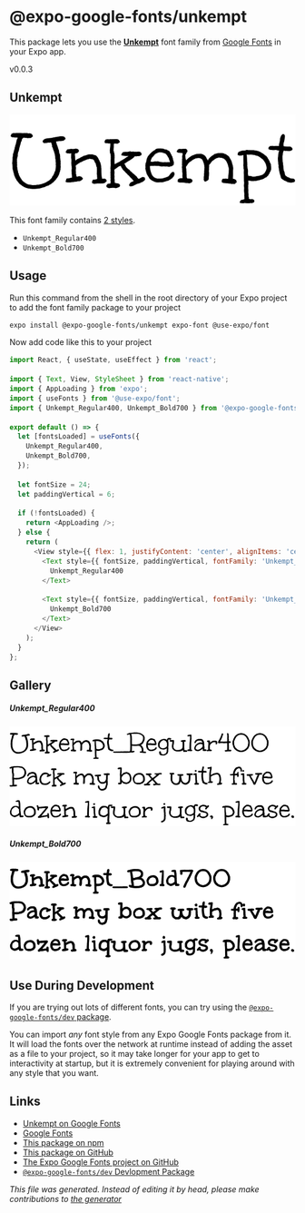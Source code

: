 # @expo-google-fonts/unkempt

This package lets you use the [**Unkempt**](https://fonts.google.com/specimen/Unkempt) font family from [Google Fonts](https://fonts.google.com/) in your Expo app.

v0.0.3

## Unkempt

![Unkempt](./font-family.png)

This font family contains [2 styles](#gallery).

- `Unkempt_Regular400`
- `Unkempt_Bold700`

## Usage

Run this command from the shell in the root directory of your Expo project to add the font family package to your project
```sh
expo install @expo-google-fonts/unkempt expo-font @use-expo/font
```

Now add code like this to your project
```js
import React, { useState, useEffect } from 'react';

import { Text, View, StyleSheet } from 'react-native';
import { AppLoading } from 'expo';
import { useFonts } from '@use-expo/font';
import { Unkempt_Regular400, Unkempt_Bold700 } from '@expo-google-fonts/unkempt';

export default () => {
  let [fontsLoaded] = useFonts({
    Unkempt_Regular400,
    Unkempt_Bold700,
  });

  let fontSize = 24;
  let paddingVertical = 6;

  if (!fontsLoaded) {
    return <AppLoading />;
  } else {
    return (
      <View style={{ flex: 1, justifyContent: 'center', alignItems: 'center' }}>
        <Text style={{ fontSize, paddingVertical, fontFamily: 'Unkempt_Regular400' }}>
          Unkempt_Regular400
        </Text>

        <Text style={{ fontSize, paddingVertical, fontFamily: 'Unkempt_Bold700' }}>
          Unkempt_Bold700
        </Text>
      </View>
    );
  }
};

```

## Gallery

##### Unkempt_Regular400
![Unkempt_Regular400](./d4f6b7d5ae22a39c55f20fa7871901f21fd6c60c5a788fcf578cf326216a1052.ttf.png)

##### Unkempt_Bold700
![Unkempt_Bold700](./7fd27119b105972e2538d19f5b9fc686ccaf1e10de3d8c7ab7c7d3e0111700dd.ttf.png)


## Use During Development

If you are trying out lots of different fonts, you can try using the [`@expo-google-fonts/dev` package](https://github.com/expo/google-fonts/tree/master/font-packages/dev#readme).

You can import *any* font style from any Expo Google Fonts package from it. It will load the fonts
over the network at runtime instead of adding the asset as a file to your project, so it may take longer
for your app to get to interactivity at startup, but it is extremely convenient
for playing around with any style that you want.

## Links

- [Unkempt on Google Fonts](https://fonts.google.com/specimen/Unkempt)
- [Google Fonts](https://fonts.google.com/)
- [This package on npm](https://www.npmjs.com/package/@expo-google-fonts/unkempt)
- [This package on GitHub](https://github.com/expo/google-fonts/tree/master/font-packages/unkempt)
- [The Expo Google Fonts project on GitHub](https://github.com/expo/google-fonts)
- [`@expo-google-fonts/dev` Devlopment Package](https://github.com/expo/google-fonts/tree/master/font-packages/dev)


*This file was generated. Instead of editing it by head, please make contributions to [the generator](https://github.com/expo/google-fonts/tree/master/packages/generator)*

